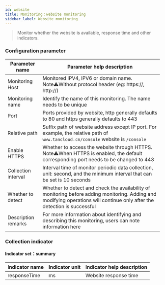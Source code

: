 ```yaml
---
id: website  
title: Monitoring：website monitoring       
sidebar_label: Website monitoring   
---
```


> Monitor whether the website is available, response time and other indicators.       

### Configuration parameter   

| Parameter name      | Parameter help description |
| ----------- | ----------- |
| Monitoring Host     | Monitored IPV4, IPV6 or domain name. Note⚠️Without protocol header (eg: https://, http://) |
| Monitoring name     | Identify the name of this monitoring. The name needs to be unique |
| Port        | Ports provided by website, http generally defaults to 80 and https generally defaults to 443 |
| Relative path     | Suffix path of website address except IP port. For example, the relative path of `www.tancloud.cn/console` website is `/console` |
| Enable HTTPS   | Whether to access the website through HTTPS. Note⚠️When HTTPS is enabled, the default corresponding port needs to be changed to 443 |
| Collection interval   | Interval time of monitor periodic data collection, unit: second, and the minimum interval that can be set is 10 seconds |
| Whether to detect    | Whether to detect and check the availability of monitoring before adding monitoring. Adding and modifying operations will continue only after the detection is successful |
| Description remarks    | For more information about identifying and describing this monitoring, users can note information here |

### Collection indicator   

#### Indicator set：summary  

| Indicator name      | Indicator unit | Indicator help description |
| ----------- | ----------- | ----------- |
| responseTime   | ms | Website response time |
